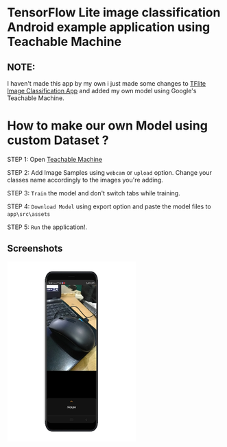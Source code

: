 # TensorFlow Lite image classification Android example application using Teachable Machine

## NOTE: 
I haven't made this app by my own i just made some changes to <a href="https://github.com/tensorflow/examples/tree/master/lite/examples/image_classification/android"> TFlite Image Classification App</a> and added my own model using Google's Teachable Machine.


# How to make our own Model using custom Dataset ?
STEP 1: Open <a href = "https://teachablemachine.withgoogle.com/train/image"> Teachable Machine </a>

STEP 2: Add Image Samples using `webcam` or `upload` option. Change your classes name accordingly to the images you're adding.

STEP 3: `Train` the model and don't switch tabs while training.

STEP 4: `Download Model` using export option and paste the model files to `app\src\assets`

STEP 5: `Run` the application!.


## Screenshots

<img src="https://github.com/hamzaazizofficial/teachablemachine-example/blob/master/screenshot%20(1).jpg" width=300 height=420/>
